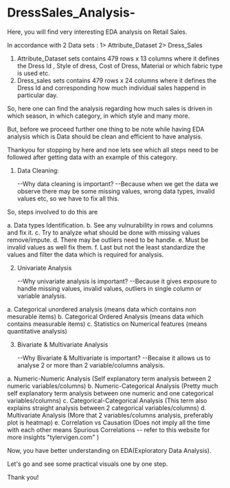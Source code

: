 # DressSales_Analysis-
Here, you will find very interesting EDA analysis on Retail Sales.

In accordance with 2 Data sets :
  1> Attribute_Dataset
  2> Dress_Sales
  
1. Attribute_Dataset sets contains 479 rows x 13 columns where it defines the Dress Id , Style of dress, Cost of Dress, Material or which fabric type is used etc.
2. Dress_sales sets contains 479 rows x 24 columns where it defines the Dress Id and corresponding how much individual sales happend in particular day.

So, here one can find the analysis regarding how much sales is driven in which season, in which category, in which style and many more.

But, before we proceed further one thing to be note while having EDA analysis which is Data should be clean and efficient to have analysis.

Thankyou for stopping by here and noe lets see which all steps need to be followed after getting data with an example of this category.

1. Data Cleaning:

    --Why data cleaning is important?
    --Because when we get the data we observe there may be some missing values, wrong data types, invalid values etc, so we have to fix all this.

So, steps involved to do this are

a. Data types Identification.
b. See any vulnurability in rows and columns and fix it.
c. Try to analyze what should be done with missing values remove/impute.
d. There may be outliers need to be handle.
e. Must be invalid values as well fix them.
f. Last but not the least standardize the values and filter the data which is required for analysis.

2. Univariate Analysis

      --Why univariate analysis is important?
      --Because it gives exposure to handle missing values, invalid values, outliers in single column or variable analysis.
      
a. Categorical unordered analysis (means data which contains non mesurable items)
b. Categorical Ordered Analysis (means data which contains measurable items)
c. Statistics on Numerical features (means quantitative analysis)

3. Bivariate & Multivariate Analysis

      --Why Bivariate & Multivariate is important?
      --Becaise it allows us to analyse 2 or more than 2 variable/columns analysis.
      
a. Numeric-Numeric Analysis (Self explanatory term analysis between 2 numeric variables/columns)
b. Numeric-Categorical Analysis (Pretty much self explanatory term analysis between one numeric and one categorical variables/columns)
c. Categorical-Categorical Analysis (This term also explains straight analysis between 2 categorical variables/columns)
d. Multivariate Analysis (More that 2 variables/columns analysis, preferably plot is heatmap)
e. Correlation vs Causation (Does not imply all the time with each other means Spurious Correlations -- refer to this website for more insights "tylervigen.com" )

Now, you have better understanding on EDA(Exploratory Data Analysis). 

Let's go and see some practical visuals one by one step. 

Thank you!
